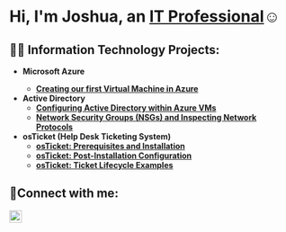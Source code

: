 <h1>Hi, I'm Joshua, an <a href="https://linkedin.com/in/joshua-levine7">IT Professional</a>☺</h1>

<h2>👨‍💻 Information Technology Projects:</h2>

- <b>Microsoft Azure
  - [Creating our first Virtual Machine in Azure](https://github.com/joshualevineit/first-virtual-machine)
- <b>Active Directory</b>
  - [Configuring Active Directory within Azure VMs](https://github.com/joshualevineit/configure-active-directory)
  - [Network Security Groups (NSGs) and Inspecting Network Protocols](https://github.com/joshualevineit/azure-network-protocols)
- <b>osTicket (Help Desk Ticketing System)</b>
  - [osTicket: Prerequisites and Installation](https://github.com/joshualevineit/osticket-prerequisites-and-installation)
  - [osTicket: Post-Installation Configuration](https://github.com/joshualevineit/post-install-config)
  - [osTicket: Ticket Lifecycle Examples](https://github.com/joshualevineit/ticket-lifecycle)
<h2>🤳Connect with me:</h2>

[<img align="left" alt="Josh | LinkedIn" width="22px" src="https://cdn.jsdelivr.net/npm/simple-icons@v3/icons/linkedin.svg" />][linkedin]


[linkedin]: https://linkedin.com/in/joshua-levine7
